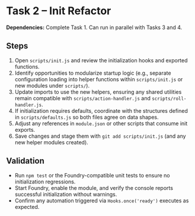 # Task 2 – Init Refactor

**Dependencies:** Complete Task 1. Can run in parallel with Tasks 3 and 4.

## Steps
1. Open `scripts/init.js` and review the initialization hooks and exported functions.
2. Identify opportunities to modularize startup logic (e.g., separate configuration loading into helper functions within `scripts/init.js` or new modules under `scripts/`).
3. Update imports to use the new helpers, ensuring any shared utilities remain compatible with `scripts/action-handler.js` and `scripts/roll-handler.js`.
4. If initialization requires defaults, coordinate with the structures defined in `scripts/defaults.js` so both files agree on data shapes.
5. Adjust any references in `module.json` or other scripts that consume init exports.
6. Save changes and stage them with `git add scripts/init.js` (and any new helper modules created).

## Validation
- Run `npm test` or the Foundry-compatible unit tests to ensure no initialization regressions.
- Start Foundry, enable the module, and verify the console reports successful initialization without warnings.
- Confirm any automation triggered via `Hooks.once('ready')` executes as expected.
